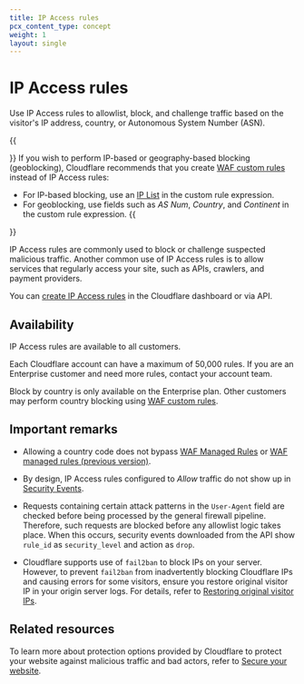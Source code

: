 ```yaml
---
title: IP Access rules
pcx_content_type: concept
weight: 1
layout: single
---
```


# IP Access rules

Use IP Access rules to allowlist, block, and challenge traffic based on the visitor's IP address, country, or Autonomous System Number (ASN).

{{<Aside type="warning">}}
If you wish to perform IP-based or geography-based blocking (geoblocking), Cloudflare recommends that you create [WAF custom rules](/waf/custom-rules/) instead of IP Access rules:

- For IP-based blocking, use an [IP List]((/waf/tools/lists/ip-lists/)) in the custom rule expression.
- For geoblocking, use fields such as _AS Num_, _Country_, and _Continent_ in the custom rule expression.
{{</Aside>}}

IP Access rules are commonly used to block or challenge suspected malicious traffic. Another common use of IP Access rules is to allow services that regularly access your site, such as APIs, crawlers, and payment providers.

You can [create IP Access rules](/waf/tools/ip-access-rules/create/) in the Cloudflare dashboard or via API.

## Availability

IP Access rules are available to all customers.

Each Cloudflare account can have a maximum of 50,000 rules. If you are an Enterprise customer and need more rules, contact your account team.

Block by country is only available on the Enterprise plan. Other customers may perform country blocking using [WAF custom rules](/waf/custom-rules/).

## Important remarks

* Allowing a country code does not bypass [WAF Managed Rules](/waf/managed-rules/) or [WAF managed rules (previous version)](/waf/reference/legacy/old-waf-managed-rules/).

* By design, IP Access rules configured to _Allow_ traffic do not show up in [Security Events](/waf/security-events/).

* Requests containing certain attack patterns in the `User-Agent` field are checked before being processed by the general firewall pipeline. Therefore, such requests are blocked before any allowlist logic takes place. When this  occurs, security events downloaded from the API show `rule_id` as `security_level` and action as `drop`.

* Cloudflare supports use of `fail2ban` to block IPs on your server. However, to prevent `fail2ban` from inadvertently blocking Cloudflare IPs and causing errors for some visitors, ensure you restore original visitor IP in your origin server logs. For details, refer to [Restoring original visitor IPs](https://support.cloudflare.com/hc/articles/200170786).

## Related resources

To learn more about protection options provided by Cloudflare to protect your website against malicious traffic and bad actors, refer to [Secure your website](/learning-paths/application-security/).